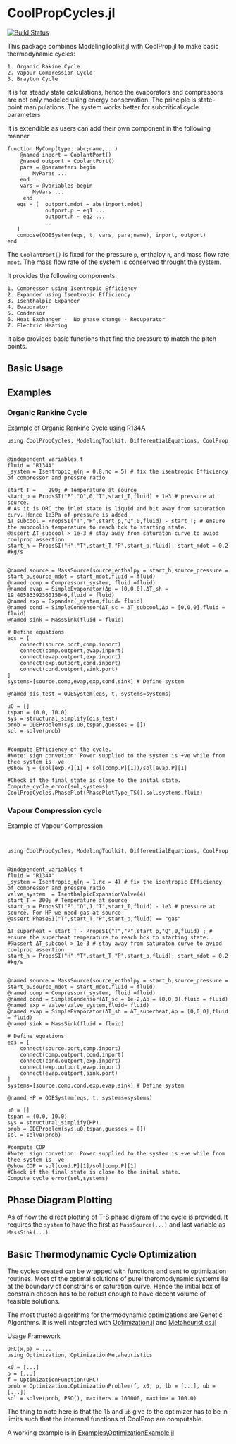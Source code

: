 # CoolPropCycles.jl

[![Build Status](https://github.com/Sush1090/CoolPropCycles.jl/actions/workflows/CI.yml/badge.svg?branch=main)](https://github.com/Sush1090/CoolPropCycles.jl/actions/workflows/CI.yml?query=branch%3Amain)


This package combines ModelingToolkit.jl with CoolProp.jl to make basic thermodynamic cycles:

    1. Organic Rakine Cycle
    2. Vapour Compression Cycle
    3. Brayton Cycle

It is for steady state calculations, hence the evaporators and compressors are  not only modeled using energy conservation. The principle is state-point manipulations.  The system works better for subcritical cycle parameters

It is extendible as users can add their own component in the following manner 

```
function MyComp(type::abc;name,...)
    @named inport = CoolantPort()
    @named outport = CoolantPort()
    para = @parameters begin
        MyParas ...
    end
    vars = @variables begin
        MyVars ...
     end
   eqs = [  outport.mdot ~ abs(inport.mdot) 
            outport.p ~ eq1 ...
            outport.h ~ eq2 ...
            ..
   ]
   compose(ODESystem(eqs, t, vars, para;name), inport, outport)
end
```

The `CoolantPort()` is fixed for the pressure `p`, enthalpy `h`, and mass flow rate `mdot`. The mass flow rate of the system is conserved throught the system. 


It provides the following components:

    1. Compressor using Isentropic Efficiency 
    2. Expander using Isentropic Efficiency
    3. Isenthalpic Expander 
    4. Evaporator
    5. Condensor
    6. Heat Exchanger -  No phase change - Recuperator
    7. Electric Heating

It also provides basic functions that find the pressure to match the pitch points. 


## Basic Usage

## Examples 
### Organic Rankine Cycle
Example of Organic Rankine Cycle using R134A

```
using CoolPropCycles, ModelingToolkit, DifferentialEquations, CoolProp


@independent_variables t
fluid = "R134A"
_system = Isentropic_η(η = 0.8,πc = 5) # fix the isentropic Efficiency of compressor and pressre ratio

start_T =    290; # Temperature at source 
start_p = PropsSI("P","Q",0,"T",start_T,fluid) + 1e3 # pressure at source.
# As it is ORC the inlet state is liquid and bit away from saturation curv. Hence 1e3Pa of pressure is added
ΔT_subcool = PropsSI("T","P",start_p,"Q",0,fluid) - start_T; # ensure the subcoolin temperature to reach bck to starting state.
@assert ΔT_subcool > 1e-3 # stay away from saturaton curve to aviod coolprop assertion
start_h = PropsSI("H","T",start_T,"P",start_p,fluid); start_mdot = 0.2 #kg/s


@named source = MassSource(source_enthalpy = start_h,source_pressure = start_p,source_mdot = start_mdot,fluid = fluid)
@named comp = Compressor(_system, fluid =fluid)
@named evap = SimpleEvaporator(Δp = [0,0,0],ΔT_sh = 19.4058339236015846,fluid = fluid)
@named exp = Expander(_system,fluid= fluid)
@named cond = SimpleCondensor(ΔT_sc = ΔT_subcool,Δp = [0,0,0],fluid = fluid)
@named sink = MassSink(fluid = fluid)

# Define equations
eqs = [
    connect(source.port,comp.inport)
    connect(comp.outport,evap.inport)
    connect(evap.outport,exp.inport)
    connect(exp.outport,cond.inport)
    connect(cond.outport,sink.port)
]
systems=[source,comp,evap,exp,cond,sink] # Define system

@named dis_test = ODESystem(eqs, t, systems=systems)

u0 = []
tspan = (0.0, 10.0)
sys = structural_simplify(dis_test)
prob = ODEProblem(sys,u0,tspan,guesses = [])
sol = solve(prob)


#compute Efficiency of the cycle.
#Note: sign convetion: Power supplied to the system is +ve while from thee system is -ve
@show η = (sol[exp.P][1] + sol[comp.P][1])/sol[evap.P][1]

#Check if the final state is close to the inital state. 
Compute_cycle_error(sol,systems)
CoolPropCycles.PhasePlot(PhasePlotType_TS(),sol,systems,fluid)
```


### Vapour Compression cycle
Example of Vapour Compression

```


using CoolPropCycles, ModelingToolkit, DifferentialEquations, CoolProp


@independent_variables t
fluid = "R134A"
_system = Isentropic_η(η = 1,πc = 4) # fix the isentropic Efficiency of compressor and pressre ratio
valve_system  = IsenthalpicExpansionValve(4)
start_T = 300; # Temperature at source 
start_p = PropsSI("P","Q",1,"T",start_T,fluid) - 1e3 # pressure at source. For HP we need gas at source
@assert PhaseSI("T",start_T,"P",start_p,fluid) == "gas"

ΔT_superheat = start_T - PropsSI("T","P",start_p,"Q",0,fluid) ; # ensure the superheat temperature to reach bck to starting state.
#@assert ΔT_subcool > 1e-3 # stay away from saturaton curve to aviod coolprop assertion
start_h = PropsSI("H","T",start_T,"P",start_p,fluid); start_mdot = 0.2 #kg/s


@named source = MassSource(source_enthalpy = start_h,source_pressure = start_p,source_mdot = start_mdot,fluid = fluid)
@named comp = Compressor(_system, fluid =fluid)
@named cond = SimpleCondensor(ΔT_sc = 1e-2,Δp = [0,0,0],fluid = fluid)
@named exp = Valve(valve_system,fluid= fluid)
@named evap = SimpleEvaporator(ΔT_sh = ΔT_superheat,Δp = [0,0,0],fluid = fluid)
@named sink = MassSink(fluid = fluid)

# Define equations
eqs = [
    connect(source.port,comp.inport)
    connect(comp.outport,cond.inport)
    connect(cond.outport,exp.inport)
    connect(exp.outport,evap.inport)
    connect(evap.outport,sink.port)
]
systems=[source,comp,cond,exp,evap,sink] # Define system

@named HP = ODESystem(eqs, t, systems=systems)

u0 = []
tspan = (0.0, 10.0)
sys = structural_simplify(HP)
prob = ODEProblem(sys,u0,tspan,guesses = [])
sol = solve(prob)

#compute COP
#Note: sign convetion: Power supplied to the system is +ve while from thee system is -ve
@show COP = sol[cond.P][1]/sol[comp.P][1]
#Check if the final state is close to the inital state. 
Compute_cycle_error(sol,systems)
```

## Phase Diagram Plotting

As of now the direct plotting of T-S phase digram of the cycle is provided. It requires the `system` to have the first as `MassSource(...)` and last variable as `MassSink(...)`.   

## Basic Thermodynamic Cycle Optimization
The cycles created can be wrapped with functions and sent to optimization routines. Most of the optimal solutions of purel theromodynamic systems lie at the boundary of constrains or saturation curve. Hence the initial box of constrain chosen has to be robust enough to have decent volume of feasible solutions.

The most trusted algorithms for thermodynamic optimizations are Genetic Algorithms. It is well integrated with
[Optimization.jl](https://docs.sciml.ai/Optimization/stable/) and [Metaheuristics.jl](https://github.com/jmejia8/Metaheuristics.jl)

Usage Framework 

```
ORC(x,p) = ...
using Optimization, OptimizationMetaheuristics

x0 = [...]
p = [...]
f = OptimizationFunction(ORC)
prob = Optimization.OptimizationProblem(f, x0, p, lb = [...], ub = [...])
sol = solve(prob, PSO(), maxiters = 100000, maxtime = 100.0)
```
The thing to note here is that the `lb` and `ub` give to the optimizer has to be in limits such that the interanal functions of CoolProp are computable. 

A working example is in [Examples\OptimizationExample.jl](https://github.com/Sush1090/CoolPropCycles.jl/blob/main/Examples/OptimizationExample.jl)
